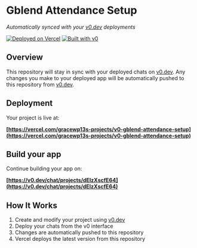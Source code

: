 # Gblend Attendance Setup

*Automatically synced with your [v0.dev](https://v0.dev) deployments*

[![Deployed on Vercel](https://img.shields.io/badge/Deployed%20on-Vercel-black?style=for-the-badge&logo=vercel)](https://vercel.com/gracewp13s-projects/v0-gblend-attendance-setup)
[![Built with v0](https://img.shields.io/badge/Built%20with-v0.dev-black?style=for-the-badge)](https://v0.dev/chat/projects/dElzXscfE64)

## Overview

This repository will stay in sync with your deployed chats on [v0.dev](https://v0.dev).
Any changes you make to your deployed app will be automatically pushed to this repository from [v0.dev](https://v0.dev).

## Deployment

Your project is live at:

**[https://vercel.com/gracewp13s-projects/v0-gblend-attendance-setup](https://vercel.com/gracewp13s-projects/v0-gblend-attendance-setup)**

## Build your app

Continue building your app on:

**[https://v0.dev/chat/projects/dElzXscfE64](https://v0.dev/chat/projects/dElzXscfE64)**

## How It Works

1. Create and modify your project using [v0.dev](https://v0.dev)
2. Deploy your chats from the v0 interface
3. Changes are automatically pushed to this repository
4. Vercel deploys the latest version from this repository